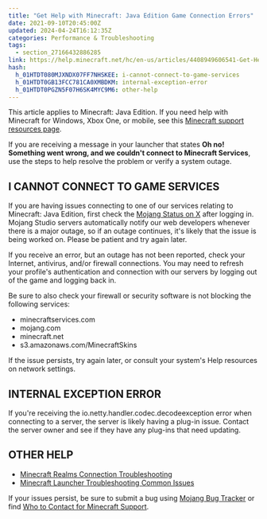 ```yaml
---
title: "Get Help with Minecraft: Java Edition Game Connection Errors"
date: 2021-09-10T20:45:00Z
updated: 2024-04-24T16:12:35Z
categories: Performance & Troubleshooting
tags:
  - section_27166432886285
link: https://help.minecraft.net/hc/en-us/articles/4408949606541-Get-Help-with-Minecraft-Java-Edition-Game-Connection-Errors
hash:
  h_01HTDT080MJXNDX07FF7NHSKEE: i-cannot-connect-to-game-services
  h_01HTDT0GB13FCC781CA0XMBDKM: internal-exception-error
  h_01HTDT0PGZN5F07H6SK4MYC9M6: other-help
---
```


This article applies to Minecraft: Java Edition. If you need help with Minecraft for Windows, Xbox One, or mobile, see this [Minecraft support resources page](./Minecraft-Bedrock-Edition-Support-Resources.md).

If you are receiving a message in your launcher that states **Oh no! Something went wrong, and we couldn't connect to Minecraft Services**, use the steps to help resolve the problem or verify a system outage.

## I CANNOT CONNECT TO GAME SERVICES

If you are having issues connecting to one of our services relating to Minecraft: Java Edition, first check the [Mojang Status on X](https://twitter.com/MojangStatus) after logging in. Mojang Studio servers automatically notify our web developers whenever there is a major outage, so if an outage continues, it's likely that the issue is being worked on. Please be patient and try again later.

If you receive an error, but an outage has not been reported, check your Internet, antivirus, and/or firewall connections. You may need to refresh your profile's authentication and connection with our servers by logging out of the game and logging back in.

Be sure to also check your firewall or security software is not blocking the following services:

- minecraftservices.com
- mojang.com
- minecraft.net
- s3.amazonaws.com/MinecraftSkins

If the issue persists, try again later, or consult your system's Help resources on network settings.

## INTERNAL EXCEPTION ERROR

If you're receiving the io.netty.handler.codec.decodeexception error when connecting to a server, the server is likely having a plug-in issue. Contact the server owner and see if they have any plug-ins that need updating.

## OTHER HELP

- [Minecraft Realms Connection Troubleshooting](../Troubleshoot-Minecraft-Realms/Troubleshoot-Minecraft-Realms-Connection-Errors.md)
- [Minecraft Launcher Troubleshooting Common Issues](../Minecraft-Launcher-Support/Minecraft-Launcher-Support.md)

If your issues persist, be sure to submit a bug using [Mojang Bug Tracker](https://bugs.mojang.com/secure/Dashboard.jspa) or find [Who to Contact for Minecraft Support](./Who-to-contact-with-your-Minecraft-support-questions.md).
